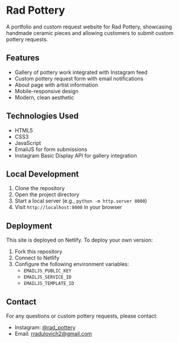 # Rad Pottery

A portfolio and custom request website for Rad Pottery, showcasing handmade ceramic pieces and allowing customers to submit custom pottery requests.

## Features

- Gallery of pottery work integrated with Instagram feed
- Custom pottery request form with email notifications
- About page with artist information
- Mobile-responsive design
- Modern, clean aesthetic

## Technologies Used

- HTML5
- CSS3
- JavaScript
- EmailJS for form submissions
- Instagram Basic Display API for gallery integration

## Local Development

1. Clone the repository
2. Open the project directory
3. Start a local server (e.g., `python -m http.server 8000`)
4. Visit `http://localhost:8000` in your browser

## Deployment

This site is deployed on Netlify. To deploy your own version:

1. Fork this repository
2. Connect to Netlify
3. Configure the following environment variables:
   - `EMAILJS_PUBLIC_KEY`
   - `EMAILJS_SERVICE_ID`
   - `EMAILJS_TEMPLATE_ID`

## Contact

For any questions or custom pottery requests, please contact:
- Instagram: [@rad_pottery](https://instagram.com/rad_pottery)
- Email: rradulovich2@gmail.com 

